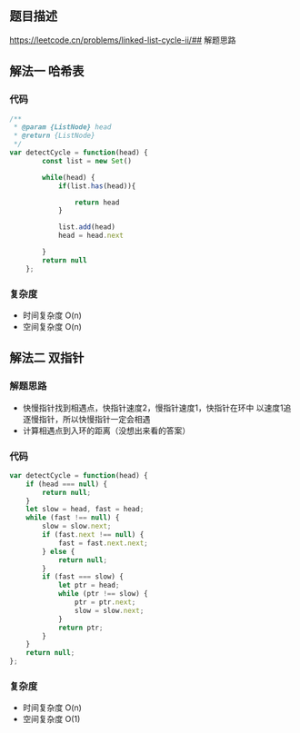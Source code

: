 ## 题目描述
https://leetcode.cn/problems/linked-list-cycle-ii/## 解题思路

## 解法一 哈希表

### 代码
```javascript
/**
 * @param {ListNode} head
 * @return {ListNode}
 */
var detectCycle = function(head) {
        const list = new Set()

        while(head) {
            if(list.has(head)){

                return head
            }

            list.add(head)
            head = head.next

        }
        return null
    };
```

### 复杂度
* 时间复杂度 O(n)
* 空间复杂度 O(n)

## 解法二 双指针

### 解题思路
- 快慢指针找到相遇点，快指针速度2，慢指针速度1，快指针在环中
  以速度1追逐慢指针，所以快慢指针一定会相遇
- 计算相遇点到入环的距离（没想出来看的答案）

### 代码
```javascript
var detectCycle = function(head) {
    if (head === null) {
        return null;
    }
    let slow = head, fast = head;
    while (fast !== null) {
        slow = slow.next;
        if (fast.next !== null) {
            fast = fast.next.next;
        } else {
            return null;
        }
        if (fast === slow) {
            let ptr = head;
            while (ptr !== slow) {
                ptr = ptr.next;
                slow = slow.next;
            }
            return ptr;
        }
    }
    return null;
};

```

### 复杂度
* 时间复杂度 O(n)
* 空间复杂度 O(1)
